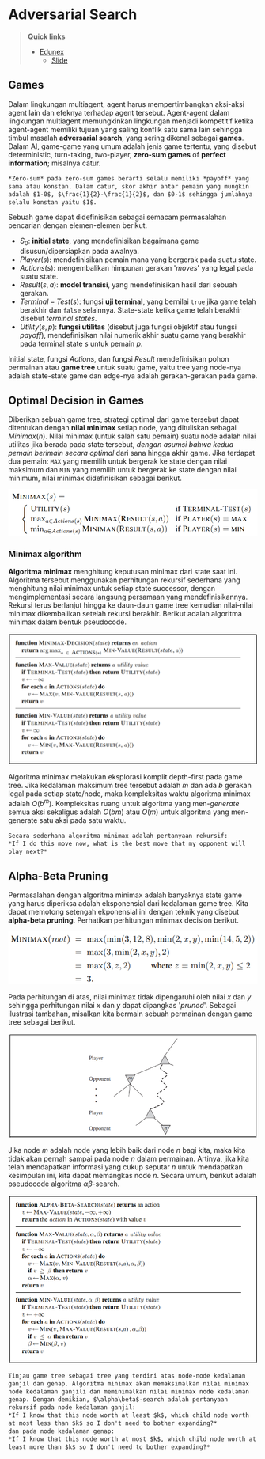 # Adversarial Search

> **Quick links**
> - [Edunex](https://edunex.itb.ac.id/courses/43590/preview/100868/42976)
> 	- [Slide](https://cdn-edunex.itb.ac.id/31964-Artificial-Intelligence-Parallel-Class/24045-Minggu-4/16362-Beyond-Classical-Search-Part-2/1631021993499_IF3170_Materi04_AdversarialSearchpptx.pdf)

## Games
Dalam lingkungan multiagent, agent harus mempertimbangkan aksi-aksi agent lain dan efeknya terhadap agent tersebut. Agent-agent dalam lingkungan multiagent memungkinkan lingkungan menjadi kompetitif ketika agent-agent memiliki tujuan yang saling konflik satu sama lain sehingga timbul masalah **adversarial search**, yang sering dikenal sebagai **games**. Dalam AI, game-game yang umum adalah jenis game tertentu, yang disebut deterministic, turn-taking, two-player, **zero-sum games** of **perfect information**; misalnya catur.

```admonish info
*Zero-sum* pada zero-sum games berarti selalu memiliki *payoff* yang sama atau konstan. Dalam catur, skor akhir antar pemain yang mungkin adalah $1-0$, $\frac{1}{2}-\frac{1}{2}$, dan $0-1$ sehingga jumlahnya selalu konstan yaitu $1$. 
```

Sebuah game dapat didefinisikan sebagai semacam permasalahan pencarian dengan elemen-elemen berikut.
- $S_0:$ **initial state**, yang mendefinisikan bagaimana game disusun/dipersiapkan pada awalnya.  
- $Player(s):$ mendefinisikan pemain mana yang bergerak pada suatu state.  
- $Actions(s):$ mengembalikan himpunan gerakan '*moves*' yang legal pada suatu state.  
- $Result(s, a):$ **model transisi**, yang mendefinisikan hasil dari sebuah gerakan.  
- $Terminal-Test(s):$ fungsi **uji terminal**, yang bernilai `true` jika game telah berakhir dan `false` selainnya. State-state ketika game telah berakhir disebut *terminal states*.  
- $Utility(s, p):$ **fungsi utilitas** (disebut juga fungsi objektif atau fungsi *payoff*), mendefinisikan nilai numerik akhir suatu game yang berakhir pada terminal state $s$ untuk pemain $p$.

Initial state, fungsi $Actions$, dan fungsi $Result$ mendefinisikan pohon permainan atau **game tree** untuk suatu game, yaitu tree yang node-nya adalah state-state game dan edge-nya adalah gerakan-gerakan pada game.

## Optimal Decision in Games
Diberikan sebuah game tree, strategi optimal dari game tersebut dapat ditentukan dengan **nilai minimax** setiap node, yang dituliskan sebagai $Minimax(n)$. Nilai minimax (untuk salah satu pemain) suatu node adalah nilai utilitas jika berada pada state tersebut, *dengan asumsi bahwa kedua pemain berimain secara optimal* dari sana hingga akhir game. Jika terdapat dua pemain: `MAX` yang memilih untuk bergerak ke state dengan nilai maksimum dan `MIN` yang memilih untuk bergerak ke state dengan nilai minimum, nilai minimax didefinisikan sebagai berikut.

![Minimax value](./images/minimax.png)

### Minimax algorithm
**Algoritma minimax** menghitung keputusan minimax dari state saat ini. Algoritma tersebut menggunakan perhitungan rekursif sederhana yang menghitung nilai minimax untuk setiap state successor, dengan mengimplementasi secara langsung persamaan yang mendefinisikannya. Rekursi terus berlanjut hingga ke daun-daun game tree kemudian nilai-nilai minimax dikembalikan setelah rekursi berakhir. Berikut adalah algoritma minimax dalam bentuk pseudocode.

![Minimax algorithm](./images/minimax-algorithm.png)

Algoritma minimax melakukan eksplorasi komplit depth-first pada game tree. Jika kedalaman maksimum tree tersebut adalah $m$ dan ada $b$ gerakan legal pada setiap state/node, maka kompleksitas waktu algoritma minimax adalah $O(b^m)$. Kompleksitas ruang untuk algoritma yang men-*generate* semua aksi sekaligus adalah $O(bm)$ atau $O(m)$ untuk algoritma yang men-generate satu aksi pada satu waktu.

```admonish
Secara sederhana algoritma minimax adalah pertanyaan rekursif:  
*If I do this move now, what is the best move that my opponent will play next?*
```

## Alpha-Beta Pruning
Permasalahan dengan algoritma minimax adalah banyaknya state game yang harus diperiksa adalah eksponensial dari kedalaman game tree. Kita dapat memotong setengah ekponensial ini dengan teknik yang disebut **alpha-beta pruning**. Perhatikan perhitungan minimax decision berikut.

![Pruned minimax](./images/pruned-minimax.png)

Pada perhitungan di atas, nilai minimax tidak dipengaruhi oleh nilai $x$ dan $y$ sehingga perhitungan nilai $x$ dan $y$ dapat dipangkas '*pruned*'. Sebagai ilustrasi tambahan, misalkan kita bermain sebuah permainan dengan game tree sebagai berikut.

![](./images/ab-game-tree.png)

Jika node $m$ adalah node yang lebih baik dari node $n$ bagi kita, maka kita tidak akan pernah sampai pada node $n$ dalam permainan. Artinya, jika kita telah mendapatkan informasi yang cukup seputar $n$ untuk mendapatkan kesimpulan ini, kita dapat memangkas node $n$. Secara umum, berikut adalah pseudocode algoritma $\alpha\beta$-search.

![Alpha-beta search](./images/ab-search.png)

```admonish
Tinjau game tree sebagai tree yang terdiri atas node-node kedalaman ganjil dan genap. Algoritma minimax akan memaksimalkan nilai minimax node kedalaman ganjili dan meminimalkan nilai minimax node kedalaman genap. Dengan demikian, $\alpha\beta$-search adalah pertanyaan rekursif pada node kedalaman ganjil:  
*If I know that this node worth at least $k$, which child node worth at most less than $k$ so I don't need to bother expanding?*  
dan pada node kedalaman genap:  
*If I know that this node worth at most $k$, which child node worth at least more than $k$ so I don't need to bother expanding?*
```